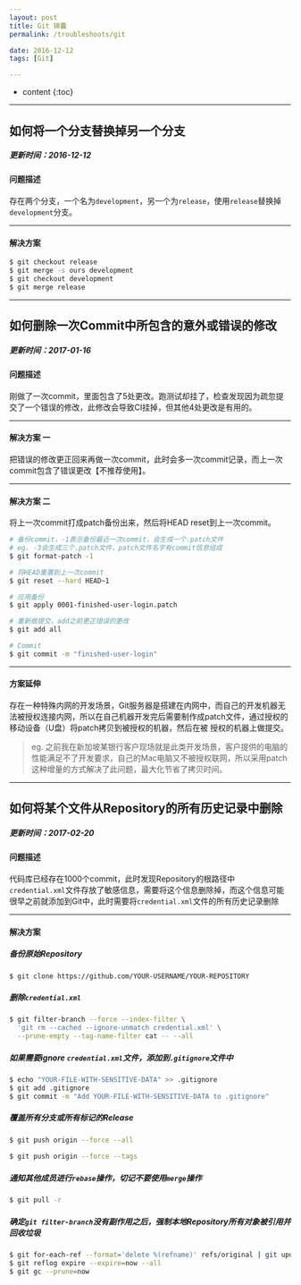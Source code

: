 ```yaml
---
layout: post
title: Git 锦囊
permalink: /troubleshoots/git

date: 2016-12-12
tags: [Git]

---
```


* content
{:toc}

---

## 如何将一个分支替换掉另一个分支

##### 更新时间：2016-12-12   

#### 问题描述
存在两个分支，一个名为`development`，另一个为`release`，使用`release`替换掉`development`分支。

---

#### 解决方案  

```sh
$ git checkout release
$ git merge -s ours development
$ git checkout development
$ git merge release
```


---

## 如何删除一次Commit中所包含的意外或错误的修改

##### 更新时间：2017-01-16  

#### 问题描述
刚做了一次commit，里面包含了5处更改。跑测试却挂了，检查发现因为疏忽提交了一个错误的修改，此修改会导致CI挂掉，但其他4处更改是有用的。

---

#### 解决方案 一
把错误的修改更正回来再做一次commit，此时会多一次commit记录，而上一次commit包含了错误更改【不推荐使用】。

---

#### 解决方案 二
将上一次commit打成patch备份出来，然后将HEAD reset到上一次commit。

```sh
# 备份commit，-1表示备份最近一次commit，会生成一个.patch文件
# eg. -3会生成三个.patch文件，patch文件名字有commit信息组成
$ git format-patch -1

# 将HEAD重置到上一次commit
$ git reset --hard HEAD~1

# 应用备份
$ git apply 0001-finished-user-login.patch

# 重新做提交，add之前更正错误的更改
$ git add all

# Commit
$ git commit -m "finished-user-login"
```

---

#### 方案延伸
存在一种特殊内网的开发场景，Git服务器是搭建在内网中，而自己的开发机器无法被授权连接内网，所以在自己机器开发完后需要制作成patch文件，通过授权的移动设备（U盘）将patch拷贝到被授权的机器，然后在被 授权的机器上做提交。  

>eg. 之前我在新加坡某银行客户现场就是此类开发场景，客户提供的电脑的性能满足不了开发要求，自己的Mac电脑又不被授权联网，所以采用patch这种增量的方式解决了此问题，最大化节省了拷贝时间。

---

## 如何将某个文件从Repository的所有历史记录中删除

##### 更新时间：2017-02-20   

#### 问题描述
代码库已经存在1000个commit，此时发现Repository的根路径中`credential.xml`文件存放了敏感信息，需要将这个信息删除掉，而这个信息可能很早之前就添加到Git中，此时需要将`credential.xml`文件的所有历史记录删除

---

#### 解决方案  

##### 备份原始Repository 

```sh
$ git clone https://github.com/YOUR-USERNAME/YOUR-REPOSITORY
```

##### 删除`credential.xml`

```sh
$ git filter-branch --force --index-filter \
  'git rm --cached --ignore-unmatch credential.xml' \
  --prune-empty --tag-name-filter cat -- --all      
```

##### 如果需要ignore `credential.xml`文件，添加到`.gitignore`文件中

```sh
$ echo "YOUR-FILE-WITH-SENSITIVE-DATA" >> .gitignore
$ git add .gitignore
$ git commit -m "Add YOUR-FILE-WITH-SENSITIVE-DATA to .gitignore"
``` 

##### 覆盖所有分支或所有标记的Release

```sh
$ git push origin --force --all
	
$ git push origin --force --tags
``` 

##### 通知其他成员进行`rebase`操作，切记不要使用`merge`操作

```sh
$ git pull -r
``` 

##### 确定`git filter-branch`没有副作用之后，强制本地Repository所有对象被引用并回收垃圾

```sh
$ git for-each-ref --format='delete %(refname)' refs/original | git update-ref --stdin
$ git reflog expire --expire=now --all
$ git gc --prune=now
```  










